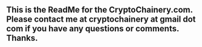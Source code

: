 ## This is the ReadMe for the CryptoChainery.com. Please contact me at cryptochainery at gmail dot com if you have any questions or comments. Thanks.
